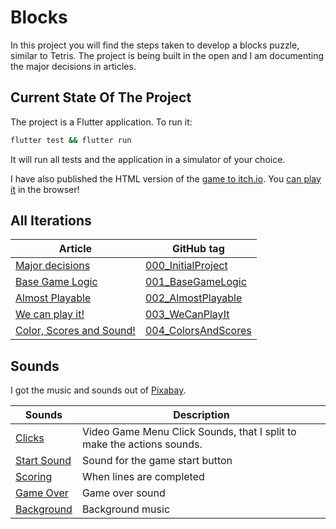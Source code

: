 # Blocks

In this project you will find the steps taken to develop a blocks puzzle, similar to Tetris. The project is being built in the open and I am documenting the major decisions in articles.

## Current State Of The Project

The project is a Flutter application. To run it:

```bash
flutter test && flutter run
```

It will run all tests and the application in a simulator of your choice.

I have also published the HTML version of the [game to itch.io](https://nunosousa.itch.io/block-puzzle). You [can play it](https://nunosousa.itch.io/block-puzzle) in the browser!

## All Iterations

| Article                                                                                                        | GitHub tag                                                                               |
| -------------------------------------------------------------------------------------------------------------- | ---------------------------------------------------------------------------------------- |
| [Major decisions](https://medium.com/@nuno.mt.sousa/block-puzzle-starting-the-project-26c7bee8cc48)            | [000_InitialProject](https://github.com/nmtsousa/blocks/tree/000_InitialProject)         |
| [Base Game Logic](https://medium.com/@nuno.mt.sousa/block-puzzle-base-game-logic-8280139e9528)                 | [001_BaseGameLogic](https://github.com/nmtsousa/blocks/tree/001_BaseGameLogic)           |
| [Almost Playable](https://medium.com/@nuno.mt.sousa/block-puzzle-almost-playable-4398f723dedc)                 | [002_AlmostPlayable](https://github.com/nmtsousa/blocks/releases/tag/002_AlmostPlayable) |
| [We can play it!](https://medium.com/@nuno.mt.sousa/block-puzzle-we-can-play-it-8b770e4f0776)                  | [003_WeCanPlayIt](https://github.com/nmtsousa/blocks/releases/tag/003_WeCanPlayIt)       |
| [Color, Scores and Sound!](https://medium.com/@nuno.mt.sousa/block-puzzle-color-scores-and-sound-a3ec4dc14929) | [004_ColorsAndScores](https://github.com/nmtsousa/blocks/tree/004_ColorsAndScores)       |

## Sounds

I got the music and sounds out of [Pixabay](https://pixabay.com).

| Sounds                                                                           | Description                                                            |
| -------------------------------------------------------------------------------- | ---------------------------------------------------------------------- |
| [Clicks](https://pixabay.com/sound-effects/video-game-menu-click-sounds-148373/) | Video Game Menu Click Sounds, that I split to make the actions sounds. |
| [Start Sound](https://pixabay.com/sound-effects/button-124476/)                  | Sound for the game start button                                        |
| [Scoring](https://pixabay.com/sound-effects/collect-5930/)                       | When lines are completed                                               |
| [Game Over](https://pixabay.com/sound-effects/game-over-38511/)                  | Game over sound                                                        |
| [Background](https://pixabay.com/music/upbeat-ninja-247546/)                     | Background music                                                       |